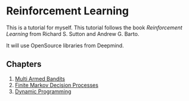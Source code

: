 # Reinforcement Learning

This is a tutorial for myself.
This tutorial follows the book *Reinforcement Learning* from Richard S. Sutton and Andrew G. Barto.

It will use OpenSource libraries from Deepmind.


## Chapters

1. [Multi Armed Bandits](https://colab.research.google.com/github/lochbrunner/reinforcement_learning/blob/master/chapter_2/multiarmed_bandits.ipynb)
2. [Finite Markov Decision Processes](https://colab.research.google.com/github/lochbrunner/reinforcement_learning/blob/master/chapter_3/finite_markov_decision_processes.ipynb)
3. [Dynamic Programming](https://colab.research.google.com/github/lochbrunner/reinforcement_learning/blob/master/chapter_4/dynamic_programming.ipynb)
